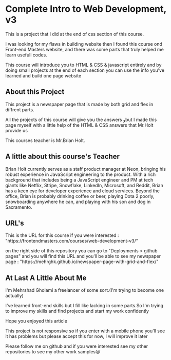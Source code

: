 <h1>Complete Intro to Web Development, v3</h1>
<p>This is a project that I did at the end of css section of this course.</p>
<p>I was looking for my flaws in building website then I found this course ond Front-end Masters website, and there was some parts that truly helped me learn usefull codes.</p>
<p>This course will introduce you to HTML & CSS & javascript entirely and by doing small projects at the end of each section you can use the info you've learned and build one page website</p>

<h2>About this Project</h2>
<p>This project is a newspaper page that is made by both grid and flex in diffrent parts.</p>
<p>All the projects of this course will give you the answers وbut I made this page myself with a little help of the HTML & CSS answers that Mr.Holt provide us</p>
<p>This courses teacher is Mr.Brian Holt.</p>

<h2>A little about this course's Teacher</h2>
<p>Brian Holt currently serves as a staff product manager at Neon, bringing his robust experience in JavaScript engineering to the product. With a rich background that includes being a JavaScript engineer and PM at tech giants like Netflix, Stripe, Snowflake, LinkedIn, Microsoft, and Reddit, Brian has a keen eye for developer experience and cloud services. Beyond the office, Brian is probably drinking coffee or beer, playing Dota 2 poorly, snowboarding anywhere he can, and playing with his son and dog in Sacramento.</p>

<h2>URL's</h2>
<p>This is the URL for this course if you were interested : "https://frontendmasters.com/courses/web-development-v3/"</p>
<p>on the right side of this repository you can go to "Deployments > github pages" and you will find this URL and you'll be able to see my newspaper page : "https://mehrghk.github.io/newspaper-page-with-grid-and-flex/"</p>

<h2>At Last A Little About Me</h2>
<p>I'm Mehrshad Gholami a freelancer of some sort.(I'm trying to become one actually)</p>
<p>I've learned front-end skills but I fill like lacking in some parts.So I'm trying to improve my skills and find projects and start my work confidently</p>
<p>Hope you enjoyed this article</p>
<p>This project is not responsive so if you enter with a mobile phone you'll see it has problems but please accept this for now, I will improve it later</p>
<p>Please follow me on github and if you were interested see my other repositories to see my other work samples😍</p>
